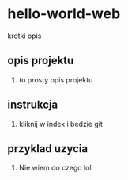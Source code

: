 # hello-world-web
krotki opis
## opis projektu 
1. to prosty opis projektu

## instrukcja
1. kliknij w index i bedzie git

## przyklad uzycia
1. Nie wiem do czego lol
